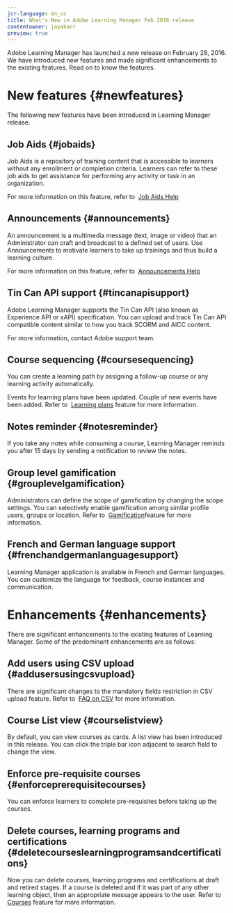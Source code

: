 ```yaml
---
jcr-language: en_us
title: What's New in Adobe Learning Manager Feb 2016 release
contentowner: jayakarr
preview: true
---
```

Adobe Learning Manager has launched a new release on February 28, 2016. We have&nbsp;introduced new features and made significant enhancements to the existing features. Read on to know the features.

# New features {#newfeatures}

The following new features have been introduced in Learning Manager release.

## Job Aids {#jobaids}

Job Aids is&nbsp;a repository of training content that is accessible to learners without any enrollment or completion criteria. Learners can refer to these job aids to get assistance for performing any activity or task in an organization.

For more information on this feature, refer to&nbsp; [Job Aids Help](administrators/feature-summary/job-aids.md)&nbsp;

## Announcements {#announcements}

An announcement is a multimedia message (text, image or video) that an Administrator can craft and broadcast to a defined set of users. Use Announcements to motivate learners to take up trainings and thus build a learning culture.

For more information on this feature, refer to&nbsp; [Announcements Help](administrators/feature-summary/announcements.md)

## Tin Can API support {#tincanapisupport}

Adobe Learning Manager supports the Tin Can API (also known as Experience API or xAPI) specification. You can upload and track Tin Can API compatible content similar to how you track SCORM and AICC content.

For more information, contact Adobe support team.

## Course sequencing {#coursesequencing}

You can create a learning path by assigning a follow-up course or any learning activity automatically.

Events for learning plans have been updated. Couple of new events have been added. Refer to&nbsp; [Learning plans](administrators/feature-summary/learning-plans.md)&nbsp;feature for more information. [](administrators/feature-summary/learning-plans.md)

## Notes reminder {#notesreminder}

If you take any notes while consuming a course, Learning Manager reminds you after 15 days by sending a notification to review the notes.

## Group level gamification {#grouplevelgamification}

Administrators can define the scope of gamification by changing the scope settings. You can selectively enable gamification among similar profile users, groups&nbsp;or location. Refer to&nbsp; [Gamification](administrators/feature-summary/gamification.md)feature for more information. [](administrators/feature-summary/gamification.md)

## French and German language support {#frenchandgermanlanguagesupport}

Learning Manager application is available in French and German languages. You can customize the language for feedback, course instances and communication.

# Enhancements {#enhancements}

There are significant enhancements to the existing features of Learning Manager. Some of the predominant enhancements are as follows:

## Add users using CSV upload {#addusersusingcsvupload}

There are significant changes to the mandatory fields restriction in CSV upload feature. Refer to&nbsp; [FAQ on CSV](administrators/add-users-in-bulk.md)&nbsp;for more information.

## Course List view {#courselistview}

By default, you can view courses as cards. A list view has been introduced in this release. You can click the triple bar icon adjacent to search field to change the view.

## Enforce pre-requisite courses {#enforceprerequisitecourses}

You can enforce learners to complete pre-requisites before taking up the courses.

## Delete courses, learning programs and certifications {#deletecourseslearningprogramsandcertifications}

Now you can delete courses, learning programs and certifications at draft and retired stages. If a course is deleted and if it was part of any other learning object, then an appropriate message appears to the user. Refer to&nbsp; [Courses](authors/feature-summary/courses.md)&nbsp;feature for more information.
